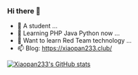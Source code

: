 ### Hi there 👋


- 🔭 A student ...
- 🌱 Learning PHP Java Python now ...
- 👯 Want to learn Red Team technology ...
- 📫 Blog: https://xiaopan233.club/

[![Xiaopan233's GitHub stats](https://github-readme-stats.vercel.app/api?username=gruvbox&show_icons=true&theme=radical)](https://github.com/xiaopan233)




<!--
**xiaopan233/xiaopan233** is a ✨ _special_ ✨ repository because its `README.md` (this file) appears on your GitHub profile.

Here are some ideas to get you started:

- 🔭 I’m currently working on ...
- 🌱 I’m currently learning ...
- 👯 I’m looking to collaborate on ...
- 🤔 I’m looking for help with ...
- 💬 Ask me about ...
- 📫 How to reach me: ...
- 😄 Pronouns: ...
- ⚡ Fun fact: ...
-->
